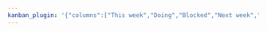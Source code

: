 ```yaml
---
kanban_plugin: '{"columns":["This week","Doing","Blocked","Next week","TBR"],"scope":"folder","showFilepath":true,"consolidateTags":false}'
---
```


